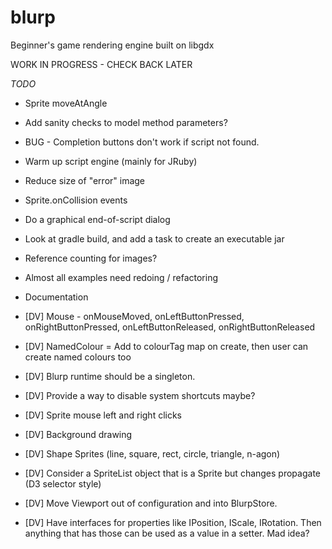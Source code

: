 # blurp
Beginner's game rendering engine built on libgdx

WORK IN PROGRESS - CHECK BACK LATER

*TODO*
* Sprite moveAtAngle
* Add sanity checks to model method parameters?
* BUG - Completion buttons don't work if script not found.
* Warm up script engine (mainly for JRuby)
* Reduce size of "error" image
* Sprite.onCollision events
* Do a graphical end-of-script dialog
* Look at gradle build, and add a task to create an executable jar
* Reference counting for images?
* Almost all examples need redoing / refactoring
* Documentation

* [DV] Mouse - onMouseMoved, onLeftButtonPressed, onRightButtonPressed, onLeftButtonReleased, onRightButtonReleased
* [DV] NamedColour = Add to colourTag map on create, then user can create named colours too
* [DV] Blurp runtime should be a singleton.
* [DV] Provide a way to disable system shortcuts maybe?
* [DV] Sprite mouse left and right clicks
* [DV] Background drawing
* [DV] Shape Sprites (line, square, rect, circle, triangle, n-agon)
* [DV] Consider a SpriteList object that is a Sprite but changes propagate (D3 selector style)
* [DV] Move Viewport out of configuration and into BlurpStore.
* [DV] Have interfaces for properties like IPosition, IScale, IRotation. Then anything that has those can be used as a value in a setter. Mad idea?


